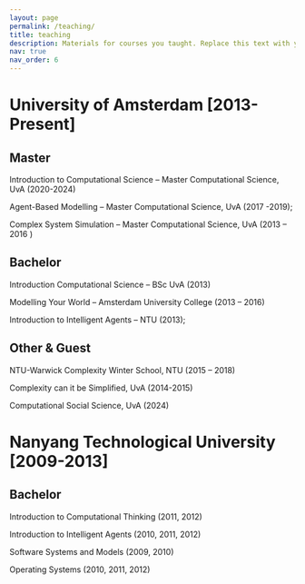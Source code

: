 ```yaml
---
layout: page
permalink: /teaching/
title: teaching
description: Materials for courses you taught. Replace this text with your description.
nav: true
nav_order: 6
---
```



# University of Amsterdam [2013-Present]
 
## Master
Introduction to Computational Science – Master Computational Science, UvA (2020-2024) 

Agent-Based Modelling – Master Computational Science, UvA (2017 -2019); 

Complex System Simulation – Master Computational Science, UvA (2013 – 2016 )


## Bachelor
Introduction Computational Science – BSc UvA (2013)

Modelling Your World – Amsterdam University College (2013 – 2016)

Introduction to Intelligent Agents – NTU (2013); 

## Other & Guest
NTU-Warwick Complexity Winter School, NTU (2015 – 2018)

Complexity can it be Simplified, UvA (2014-2015)

Computational Social Science, UvA (2024)
 

# Nanyang Technological University [2009-2013]
 
## Bachelor

Introduction to Computational Thinking (2011, 2012)

Introduction to Intelligent Agents (2010, 2011, 2012)

Software Systems and Models (2009, 2010)

Operating Systems (2010, 2011, 2012)


